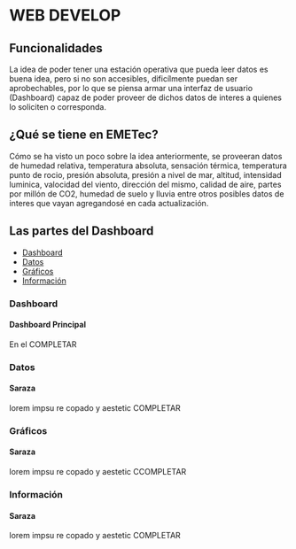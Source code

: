 # WEB DEVELOP


## Funcionalidades
La idea de poder tener una estación operativa que pueda leer datos es buena idea, pero si no son accesibles, dificílmente puedan ser aprobechables, por lo que se piensa armar una interfaz de usuario (Dashboard) capaz de poder proveer de dichos datos de interes a quienes lo soliciten o corresponda.

## ¿Qué se tiene en EMETec?
Cómo se ha visto un poco sobre la idea anteriormente, se proveeran datos de humedad relativa, temperatura absoluta, sensación térmica, temperatura punto de rocio, presión absoluta, presión a nivel de mar, altitud, intensidad luminica, valocidad del viento, dirección del mismo, calidad de aire, partes por millón de CO2, humedad de suelo y lluvia entre otros posibles datos de interes que vayan agregandosé en cada actualización.

## Las partes del Dashboard

  - [Dashboard](#Dashboard)
  - [Datos](#Datos)
  - [Gráficos](#Gráficos)
  - [Información](#Información)
  
 
### Dashboard
#### Dashboard Principal
En el COMPLETAR


### Datos
#### Saraza
lorem impsu re copado y aestetic
COMPLETAR

### Gráficos
#### Saraza
lorem impsu re copado y aestetic
CCOMPLETAR

### Información
#### Saraza
lorem impsu re copado y aestetic
COMPLETAR

